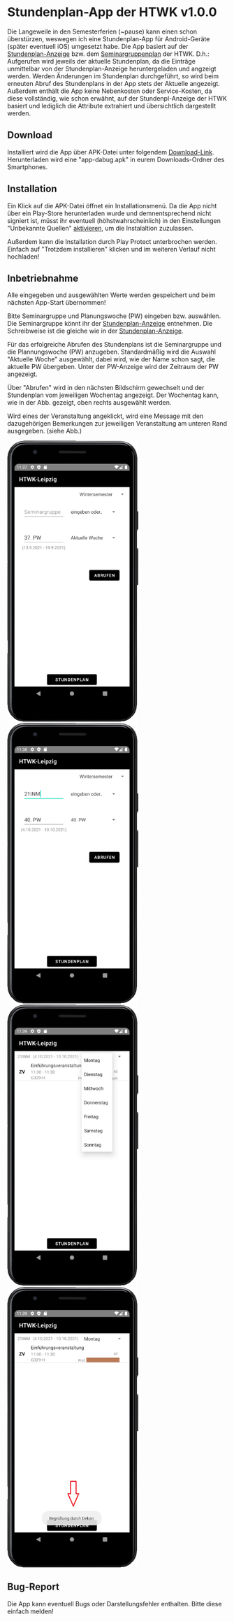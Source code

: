 # Stundenplan-App der HTWK v1.0.0

Die Langeweile in den Semesterferien (~pause) kann einen schon überstürzen, weswegen ich eine Stundenplan-App für Android-Geräte (später eventuell iOS) umgesetzt habe. 
Die App basiert auf der [Stundenplan-Anzeige](https://www.htwk-leipzig.de/studieren/im-studium/online-services/lehrveranstaltungsplan/seminargruppenplan/) bzw. dem [Seminargruppenplan]((https://www.htwk-leipzig.de/studieren/im-studium/online-services/lehrveranstaltungsplan/seminargruppenplan/)) der HTWK.
D.h.: Aufgerufen wird jeweils der aktuelle Stundenplan, da die Einträge unmittelbar von der Stundenplan-Anzeige heruntergeladen und angzeigt werden. Werden Änderungen im Stundenplan durchgeführt, so wird beim erneuten Abruf des Stundenplans in der App stets der Aktuelle angezeigt.
Außerdem enthält die App keine Nebenkosten oder Service-Kosten, da diese vollständig, wie schon erwähnt, auf der Stundenpl-Anzeige der HTWK basiert und lediglich die Attribute extrahiert und übersichtlich dargestellt werden.

## Download 
Installiert wird die App über APK-Datei unter folgendem [Download-Link](https://github.com/stevomat/StundenplanApp_HTWK/raw/main/app/build/outputs/apk/debug/app-debug.apk). 
Herunterladen wird eine "app-dabug.apk" in eurem Downloads-Ordner des Smartphones. 

## Installation
Ein Klick auf die APK-Datei öffnet ein Installationsmenü. Da die App nicht über ein Play-Store herunterladen wurde und demnentsprechend nicht signiert ist, müsst ihr eventuell (höhstwahrscheinlich) in den Einstellungen "Unbekannte Quellen" [aktivieren](https://www.heise.de/tipps-tricks/Externe-Apps-APK-Dateien-bei-Android-installieren-so-klappt-s-3714330.html), um die Instalaltion zuzulassen. 

Außerdem kann die Installation durch Play Protect unterbrochen werden. Einfach auf "Trotzdem installieren" klicken und im weiteren Verlauf nicht hochladen!

## Inbetriebnahme
Alle eingegeben und ausgewählten Werte werden gespeichert und beim nächsten App-Start übernommen!

Bitte Seminargruppe und Planungswoche (PW) eingeben bzw. auswählen. Die Seminargruppe könnt ihr der [Stundenplan-Anzeige](https://www.htwk-leipzig.de/studieren/im-studium/online-services/lehrveranstaltungsplan/seminargruppenplan/) entnehmen. Die Schreibweise ist die gleiche wie in der [Stundenplan-Anzeige](https://www.htwk-leipzig.de/studieren/im-studium/online-services/lehrveranstaltungsplan/seminargruppenplan/). 

Für das erfolgreiche Abrufen des Stundenplans ist die Seminargruppe und die Plannungswoche (PW) anzugeben. Standardmäßig wird die Auswahl "Aktuelle Woche" ausgewählt, dabei wird, wie der Name schon sagt, die aktuelle PW übergeben. Unter der PW-Anzeige wird der Zeitraum der PW angezeigt.

Über "Abrufen" wird in den nächsten Bildschirm gewechselt und der Stundenplan vom jeweiligen Wochentag angezeigt. Der Wochentag kann, wie in der Abb. gezeigt, oben rechts ausgewählt werden. 

Wird eines der Veranstaltung angeklickt, wird eine Message mit den dazugehörigen Bemerkungen zur jeweiligen Veranstaltung am unteren Rand ausgegeben. (siehe Abb.)

<img src="https://github.com/stevomat/StundenplanApp_HTWK/blob/main/pictures/start.PNG" width="300"> <img src="https://github.com/stevomat/StundenplanApp_HTWK/blob/main/pictures/abrufen.PNG" width="300"> <img src="https://github.com/stevomat/StundenplanApp_HTWK/blob/main/pictures/auswahl2.PNG" width="300"> <img src="https://github.com/stevomat/StundenplanApp_HTWK/blob/main/pictures/bemerkungen.PNG" width="300">

## Bug-Report
Die App kann eventuell Bugs oder Darstellungsfehler enthalten. Bitte diese einfach melden!
